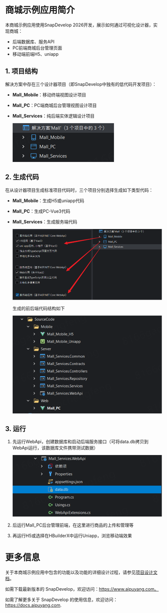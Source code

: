 # 商城示例应用简介

本商城示例应用使用SnapDevelop 2026开发，展示如何通过可视化设计器，实现商城：

- 后端数据库、服务API
- PC前端商城后台管理页面
- 移动端前端H5、uniapp

## 1. 项目结构

解决方案中存在三个设计器项目（即SnapDevelop中独有的低代码开发项目）：

- **Mall_Mobile**：移动终端视图设计项目

- **Mall_PC**：PC端商城后台管理视图设计项目

- **Mall_Services**：纯后端实体逻辑设计项目

  ![image-20250519153955019](assets/README/image-20250519153955019.png) 

## 2. 生成代码

在从设计器项目生成标准项目代码时，三个项目分别选择生成如下类型代码：

- **Mall_Mobile**：生成H5或uniapp代码

- **Mall_PC**：生成PC-Vue3代码

- **Mall_Services**：生成服务端代码

  ![image-20250519155126775](assets/README/image-20250519155126775.png)  
  
  生成的前后端代码结构如下
  
  ![image-20250520091751286](assets/README/image-20250520091751286.png) 

## 3. 运行

1. 先运行WebApi，创建数据库和启动后端服务接口（可将data.db拷贝到WebApi运行，该数据库文件携带测试数据）

   ![image-20250520095445046](assets/README/image-20250520095445046.png) 

2. 后运行Mall_PC后台管理前端，在这里进行商品的上传和管理等

3. 再运行H5或选择在HBuilderX中运行Uniapp，浏览移动端效果

# 更多信息
关于本商城示例应用中包含的功能以及功能的详细设计过程，请参见[项目设计文档](/项目设计文档.md)。

如需下载最新版本的 SnapDevelop，欢迎访问：https://www.aipuyang.com。

如需了解更多关于 SnapDevelop 的使用信息，欢迎访问：https://docs.aipuyang.com.
